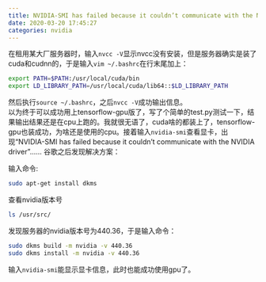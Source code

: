 ```yaml
---
title: NVIDIA-SMI has failed because it couldn’t communicate with the NVIDIA driver解决方案
date: 2020-03-20 17:45:27
categories: nvidia
---
```

在租用某大厂服务器时，输入`nvcc -V`显示nvcc没有安装，但是服务器确实是装了cuda和cudnn的，于是输入`vim ~/.bashrc`在行末尾加上：
```bash
export PATH=$PATH:/usr/local/cuda/bin
export LD_LIBRARY_PATH=/usr/local/cuda/lib64::$LD_LIBRARY_PATH
```
然后执行`source ~/.bashrc`，之后`nvcc -V`成功输出信息。<br/>
以为终于可以成功用上tensorflow-gpu版了，写了个简单的test.py测试一下，结果输出结果还是在cpu上跑的。我就很无语了，cuda啥的都装上了，tensorflow-gpu也装成功，为啥还是使用的cpu。接着输入`nvidia-smi`查看显卡，出现“NVIDIA-SMI has failed because it couldn’t communicate with the NVIDIA driver”......
谷歌之后发现解决方案：<br/>
<!--more-->
输入命令:
```bash
sudo apt-get install dkms
```
查看nvidia版本号
```bash
ls /usr/src/
```
发现服务器的nvidia版本号为440.36，于是输入命令：
```bash
sudo dkms build -m nvidia -v 440.36
sudo dkms install -m nvidia -v 440.36
```
输入`nvidia-smi`能显示显卡信息，此时也能成功使用gpu了。